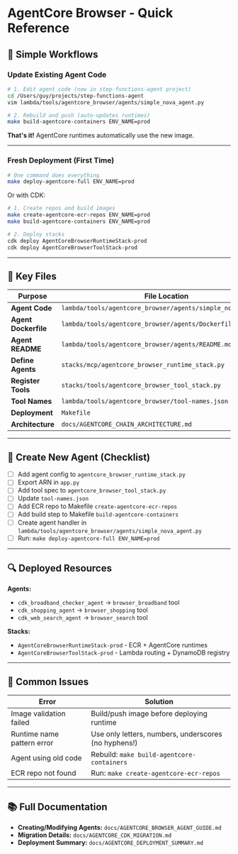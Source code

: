 # AgentCore Browser - Quick Reference

## 🎯 Simple Workflows

### Update Existing Agent Code

```bash
# 1. Edit agent code (now in step-functions-agent project)
cd /Users/guy/projects/step-functions-agent
vim lambda/tools/agentcore_browser/agents/simple_nova_agent.py

# 2. Rebuild and push (auto-updates runtimes)
make build-agentcore-containers ENV_NAME=prod
```

**That's it!** AgentCore runtimes automatically use the new image.

---

### Fresh Deployment (First Time)

```bash
# One command does everything
make deploy-agentcore-full ENV_NAME=prod
```

Or with CDK:

```bash
# 1. Create repos and build images
make create-agentcore-ecr-repos ENV_NAME=prod
make build-agentcore-containers ENV_NAME=prod

# 2. Deploy stacks
cdk deploy AgentCoreBrowserRuntimeStack-prod
cdk deploy AgentCoreBrowserToolStack-prod
```

---

## 📁 Key Files

| Purpose | File Location |
|---------|--------------|
| **Agent Code** | `lambda/tools/agentcore_browser/agents/simple_nova_agent.py` |
| **Agent Dockerfile** | `lambda/tools/agentcore_browser/agents/Dockerfile` |
| **Agent README** | `lambda/tools/agentcore_browser/agents/README.md` |
| **Define Agents** | `stacks/mcp/agentcore_browser_runtime_stack.py` |
| **Register Tools** | `stacks/tools/agentcore_browser_tool_stack.py` |
| **Tool Names** | `lambda/tools/agentcore_browser/tool-names.json` |
| **Deployment** | `Makefile` |
| **Architecture** | `docs/AGENTCORE_CHAIN_ARCHITECTURE.md` |

---

## 🚀 Create New Agent (Checklist)

- [ ] Add agent config to `agentcore_browser_runtime_stack.py`
- [ ] Export ARN in `app.py`
- [ ] Add tool spec to `agentcore_browser_tool_stack.py`
- [ ] Update `tool-names.json`
- [ ] Add ECR repo to Makefile `create-agentcore-ecr-repos`
- [ ] Add build step to Makefile `build-agentcore-containers`
- [ ] Create agent handler in `lambda/tools/agentcore_browser/agents/simple_nova_agent.py`
- [ ] Run: `make deploy-agentcore-full ENV_NAME=prod`

---

## 🔍 Deployed Resources

**Agents:**
- `cdk_broadband_checker_agent` → `browser_broadband` tool
- `cdk_shopping_agent` → `browser_shopping` tool
- `cdk_web_search_agent` → `browser_search` tool

**Stacks:**
- `AgentCoreBrowserRuntimeStack-prod` - ECR + AgentCore runtimes
- `AgentCoreBrowserToolStack-prod` - Lambda routing + DynamoDB registry

---

## 🐛 Common Issues

| Error | Solution |
|-------|----------|
| Image validation failed | Build/push image before deploying runtime |
| Runtime name pattern error | Use only letters, numbers, underscores (no hyphens!) |
| Agent using old code | Rebuild: `make build-agentcore-containers` |
| ECR repo not found | Run: `make create-agentcore-ecr-repos` |

---

## 📚 Full Documentation

- **Creating/Modifying Agents:** `docs/AGENTCORE_BROWSER_AGENT_GUIDE.md`
- **Migration Details:** `docs/AGENTCORE_CDK_MIGRATION.md`
- **Deployment Summary:** `docs/AGENTCORE_DEPLOYMENT_SUMMARY.md`
